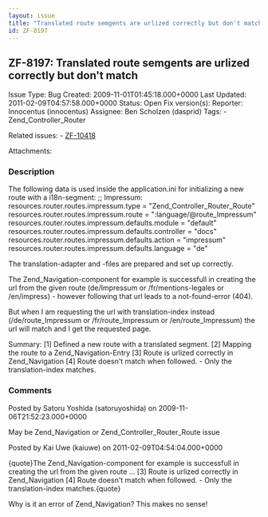 ```yaml
---
layout: issue
title: "Translated route semgents are urlized correctly but don't match"
id: ZF-8197
---
```


ZF-8197: Translated route semgents are urlized correctly but don't match
------------------------------------------------------------------------

 Issue Type: Bug Created: 2009-11-01T01:45:18.000+0000 Last Updated: 2011-02-09T04:57:58.000+0000 Status: Open Fix version(s): 
 Reporter:  Innocentus (innocentus)  Assignee:  Ben Scholzen (dasprid)  Tags: - Zend\_Controller\_Router
 
 Related issues: - [ZF-10418](/issues/browse/ZF-10418)
 
 Attachments: 
### Description

The following data is used inside the application.ini for initializing a new route with a i18n-segment: ;; Impressum: resources.router.routes.impressum.type = "Zend\_Controller\_Router\_Route" resources.router.routes.impressum.route = ":language/@route\_Impressum" resources.router.routes.impressum.defaults.module = "default" resources.router.routes.impressum.defaults.controller = "docs" resources.router.routes.impressum.defaults.action = "impressum" resources.router.routes.impressum.defaults.language = "de"

The translation-adapter and -files are prepared and set up correctly.

The Zend\_Navigation-component for example is successfull in creating the url from the given route (de/Impressum or /fr/mentions-legales or /en/impress) - however following that url leads to a not-found-error (404).

But when I am requesting the url with translation-index instead (/de/route\_Impressum or /fr/route\_Impressum or /en/route\_Impressum) the url will match and I get the requested page.

Summary: [1] Defined a new route with a translated segment. [2] Mapping the route to a Zend\_Navigation-Entry [3] Route is urlized correctly in Zend\_Navigation [4] Route doesn't match when followed. - Only the translation-index matches.

 

 

### Comments

Posted by Satoru Yoshida (satoruyoshida) on 2009-11-06T21:52:23.000+0000

May be Zend\_Navigation or Zend\_Controller\_Router\_Route issue

 

 

Posted by Kai Uwe (kaiuwe) on 2011-02-09T04:54:04.000+0000

{quote}The Zend\_Navigation-component for example is successfull in creating the url from the given route ... [3] Route is urlized correctly in Zend\_Navigation [4] Route doesn't match when followed. - Only the translation-index matches.{quote}

Why is it an error of Zend\_Navigation? This makes no sense!

 

 